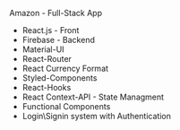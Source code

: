 
Amazon - Full-Stack App

* React.js - Front
* Firebase - Backend
* Material-UI 
* React-Router
* React Currency Format
* Styled-Components
* React-Hooks
* React Context-API - State Managment
* Functional Components
* Login\Signin system with Authentication
